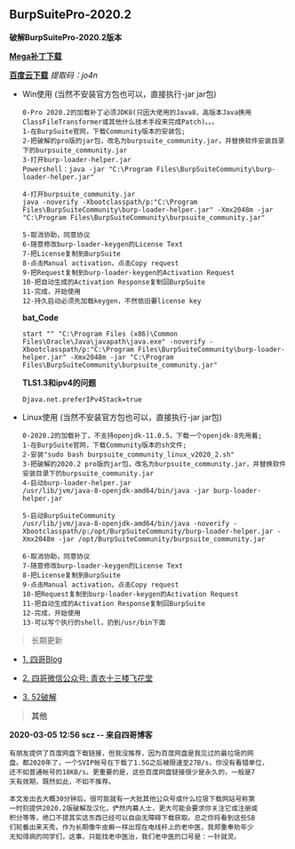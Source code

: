 ## BurpSuitePro-2020.2

**破解BurpSuitePro-2020.2版本**

**[Mega补丁下载](https://mega.nz/#!oMhwBYaZ!4l4OpE0ZiAwTqttzzPWItytOGumA6N-0b8MNY_AX4Vo)**

**[百度云下载](https://pan.baidu.com/s/1EXfiqdBB6Kssf58COlfG0Q)** *提取码：jo4n*

- Win使用 (当然不安装官方包也可以，直接执行-jar jar包)

  ```
  0-Pro 2020.2的加载补丁必须JDK8(只因大佬用的Java8，高版本Java换用ClassFileTransformer或其他什么技术手段来完成Patch)。。。
  1-在BurpSuite官网，下载Community版本的安装包;
  2-把破解的pro版的jar包，改名为burpsuite_community.jar，并替换软件安装目录下的burpsuite_community.jar
  3-打开burp-loader-helper.jar
  Powershell：java -jar "C:\Program Files\BurpSuiteCommunity\burp-loader-helper.jar"
  
  4-打开burpsuite_community.jar
  java -noverify -Xbootclasspath/p:"C:\Program Files\BurpSuiteCommunity\burp-loader-helper.jar" -Xmx2048m -jar "C:\Program Files\BurpSuiteCommunity\burpsuite_community.jar"
  
  5-取消协助，同意协议
  6-随意修改burp-loader-keygen的License Text
  7-把License复制到BurpSuite
  8-点击Manual activation，点击Copy request
  9-把Request复制到burp-loader-keygen的Activation Request
  10-把自动生成的Activation Response复制回BurpSuite
  11-完成，开始使用
  12-持久启动必须先加载keygen，不然依旧要license key
  ```

  **bat_Code**

  `start "" "C:\Program Files (x86)\Common Files\Oracle\Java\javapath\java.exe" -noverify -Xbootclasspath/p:"C:\Program Files\BurpSuiteCommunity\burp-loader-helper.jar" -Xmx2048m -jar "C:\Program Files\BurpSuiteCommunity\burpsuite_community.jar"`

  **TLS1.3和ipv4的问题**

  `Djava.net.preferIPv4Stack=true`

- Linux使用 (当然不安装官方包也可以，直接执行-jar jar包) 

  ```
  0-2020.2的加载补丁，不支持openjdk-11.0.5，下载一个openjdk-8先用着;
  1-在BurpSuite官网，下载Community版本的sh文件;
  2-安装"sudo bash burpsuite_community_linux_v2020_2.sh"
  3-把破解的2020.2 pro版的jar包，改名为burpsuite_community.jar，并替换软件安装目录下的burpsuite_community.jar
  4-启动burp-loader-helper.jar
  /usr/lib/jvm/java-8-openjdk-amd64/bin/java -jar burp-loader-helper.jar
  
  5-启动BurpSuiteCommunity
  /usr/lib/jvm/java-8-openjdk-amd64/bin/java -noverify -Xbootclasspath/p:/opt/BurpSuiteCommunity/burp-loader-helper.jar -Xmx2048m -jar /opt/BurpSuiteCommunity/burpsuite_community.jar

  6-取消协助，同意协议
  7-随意修改burp-loader-keygen的License Text
  8-把License复制到BurpSuite
  9-点击Manual activation，点击Copy request
  10-把Request复制到burp-loader-keygen的Activation Request
  11-把自动生成的Activation Response复制回BurpSuite
  12-完成，开始使用
  13-可以写个执行的shell，扔到/usr/bin下面
  ```

> 长期更新

- [1. 四哥Blog](http://scz.617.cn:8/misc/201910151519.txt)

- [2. 四哥微信公众号: 青衣十三楼飞花堂]()

- [3. 52破解](https://www.52pojie.cn/thread-1038295-1-1.html)

> **其他**

**2020-03-05 12:56 scz -- 来自四哥博客**

```
有朋友提供了百度网盘下载链接，但我没推荐，因为百度网盘是我见过的最垃圾的网
盘。都2020年了，一个SVIP帐号在下载了1.5G之后被限速至27B/s，你没有看错单位，
还不如普通帐号的18KB/s。更重要的是，这些百度网盘链接很少是永久的，一般是7
天有效期，既然如此，不如不推荐。

本文发出去大概30分钟后，很可能就有一大批其他公众号或什么垃圾下载网站号称第
一时刻提供2020.2版破解及汉化，俨然内幕人士，更大可能会要求你关注它或注册或
积分等等，绝口不提其实这东西已经可以自由无障碍下载获取。总之你将看到这些SB
们轮番出来天秀。作为长期像牛皮癣一样出现在电线杆上的老中医，我郑重奉劝年少
无知得病的同学们，这事，只能找老中医治，我们老中医的口号是：一针就灵。
```
